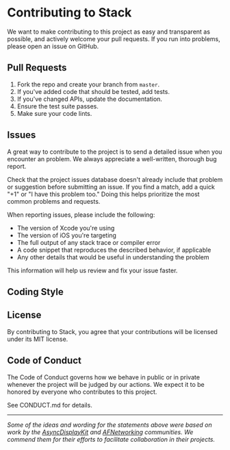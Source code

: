 # Contributing to Stack
We want to make contributing to this project as easy and transparent as
possible, and actively welcome your pull requests.  If you run into problems,
please open an issue on GitHub.

## Pull Requests
1. Fork the repo and create your branch from `master`.
2. If you've added code that should be tested, add tests.
3. If you've changed APIs, update the documentation.
4. Ensure the test suite passes.
5. Make sure your code lints.

## Issues
A great way to contribute to the project
is to send a detailed issue when you encounter an problem.
We always appreciate a well-written, thorough bug report.

Check that the project issues database
doesn't already include that problem or suggestion before submitting an issue.
If you find a match, add a quick "+1" or "I have this problem too."
Doing this helps prioritize the most common problems and requests.

When reporting issues, please include the following:

* The version of Xcode you're using
* The version of iOS you're targeting
* The full output of any stack trace or compiler error
* A code snippet that reproduces the described behavior, if applicable
* Any other details that would be useful in understanding the problem

This information will help us review and fix your issue faster.

## Coding Style


## License
By contributing to Stack, you agree that your contributions will be
licensed under its MIT license.

## Code of Conduct
The Code of Conduct governs how we behave in public or in private
whenever the project will be judged by our actions.
We expect it to be honored by everyone who contributes to this project.

See CONDUCT.md for details.

---

*Some of the ideas and wording for the statements above were based on work by 
the [AsyncDisplayKit](https://github.com/facebook/AsyncDisplayKit/blob/master/CONTRIBUTING.md) and 
[AFNetworking](https://github.com/AFNetworking/AFNetworking/blob/master/CONTRIBUTING.md) communities. 
We commend them for their efforts to facilitate collaboration in their projects.*
